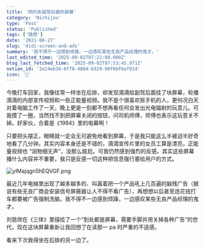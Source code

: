 ```yaml
---
title: '网约车副驾后面的屏幕'
category: 'Nichijou'
type: 'Post'
status: 'Published'
tags: ['随想']
date: '2021-08-27'
slug: 'didi-screen-and-ads'
summary: '我不得不一边感到烦躁，一边感叹某些无良产品经理的鬼才。'
last_edited_time: '2025-09-02T07:22:00.000Z'
blog_last_fetched_time: '2025-09-02T07:53:45.971Z'
notion_id: '2a14eb34-6ff8-480d-b329-80f6bf6af014'
icon: '👑'
---
```


今晚打车回家，我像往常一样坐在后排，却发现滴滴给副驾后面挂了块屏幕，轮播滴滴的内部宣传视频和一些正能量视频。我不是个很喜欢抠手机的人，更何况白天对着电脑工作了一天，晚上更是一刻都不想再看任何会发出光电辐射的玩意儿。可我摸了一圈，当然找不到把屏幕关闭的按钮，问司机师傅，师傅也表示这玩意关不掉。好家伙，合着是《1984》里的电幕啊！

只要把头摆正，眼睛就一定会无可避免地看到屏幕，于是我只能这么半被迫半好奇地看了几分钟。其实内容本身还是不错的，滴滴宣传片里的女员工算是漂亮，正能量视频也 “润物细无声”，没那么尴尬。可我仍然感到强烈的反感。其实这些屏幕播什么内容并不重要，我只是反感一切这种把信息强行塞给用户的方式。

![ylMajqgn5hEQVGF.png](https://cdn.sa.net/2024/03/16/ylMajqgn5hEQVGF.png)

最近几年电梯里出现了越多越多的、叫嚣着把一个产品吼上几百遍的脑残广告（据说有些无良厂商会安装信号屏蔽器让人不得不看广告），再想想以后甚至连花钱打车都要被广告强制洗脑，我不得不一边感到烦躁，一边感叹某些无良产品经理的鬼才。

刘慈欣在《三体》里描绘了一个“到处都是屏幕，需要手脚并用关掉各种广告”的世代，现在这块屏幕重新让我回想了在读那一 pa 时严重的不适感。

看来下次我得坐在后排的另一边了。
